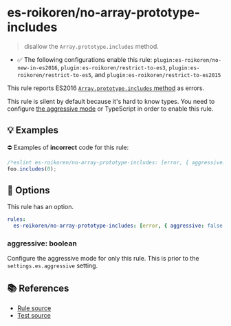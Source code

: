 # es-roikoren/no-array-prototype-includes
> disallow the `Array.prototype.includes` method.

- ✅ The following configurations enable this rule: `plugin:es-roikoren/no-new-in-es2016`, `plugin:es-roikoren/restrict-to-es3`, `plugin:es-roikoren/restrict-to-es5`, and `plugin:es-roikoren/restrict-to-es2015`

This rule reports ES2016 [`Array.prototype.includes` method](https://github.com/tc39/proposal-Array.prototype.includes) as errors.

This rule is silent by default because it's hard to know types. You need to configure [the aggressive mode](../#the-aggressive-mode) or TypeScript in order to enable this rule.

## 💡 Examples

⛔ Examples of **incorrect** code for this rule:

```js
/*eslint es-roikoren/no-array-prototype-includes: [error, { aggressive: true }] */
foo.includes(0);
```

## 🔧 Options

This rule has an option.

```yml
rules:
  es-roikoren/no-array-prototype-includes: [error, { aggressive: false }]
```

### aggressive: boolean

Configure the aggressive mode for only this rule.
This is prior to the `settings.es.aggressive` setting.

## 📚 References

- [Rule source](https://github.com/roikoren755/eslint-plugin-es/blob/v0.0.7/src/rules/no-array-prototype-includes.ts)
- [Test source](https://github.com/roikoren755/eslint-plugin-es/blob/v0.0.7/tests/src/rules/no-array-prototype-includes.ts)
